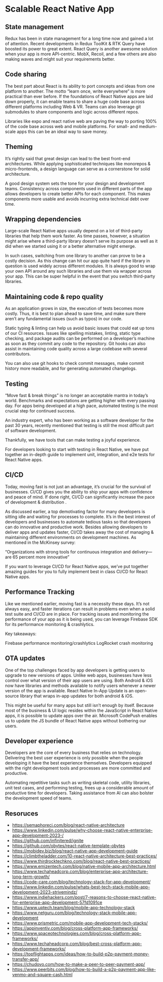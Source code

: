 # Scalable React Native App

## State management

Redux has been in state management for a long time now and gained a lot of attention. Recent developments in Redux ToolKit & RTK Query have boosted its power to great extent. React Query is another awesome solution when your app is more API-centric. MobX, Recoil, and a few others are also making waves and might suit your requirements better.

## Code sharing

The best part about React is its ability to port concepts and ideas from one platform to another. The motto “learn once, write everywhere” is more practical than ever before. If the foundations of React Native apps are laid down properly, it can enable teams to share a huge code base across different platforms including Web & VR. Teams can also leverage git submodules to share components and logic across different repos.

Libraries like expo and react native web are paving the way to porting 100% of the code base across web and mobile platforms. For small- and medium-scale apps this can be an ideal way to save money.

## Theming
It’s rightly said that great design can lead to the best front-end architectures. While applying sophisticated techniques like monorepos & micro-frontends, a design language can serve as a cornerstone for solid architecture.

A good design system sets the tone for your design and development teams. Consistency across components used in different parts of the app allows developers to create better APIs for each component. This makes components more usable and avoids incurring extra technical debt over time.

## Wrapping dependencies
Large-scale React Native apps usually depend on a lot of third-party libraries that help them work faster. As time passes, however, a situation might arise where a third-party library doesn’t serve its purpose as well as it did when we started using it or a better alternative might emerge.

In such cases, switching from one library to another can prove to be a costly decision. As this change can hit our app quite hard if the library in question is used widely across different modules. It is always good to wrap your own API around any such libraries and use them via wrapper across your app. This can be super helpful in the event that you switch third-party libraries.

## Maintaining code & repo quality
As an application grows in size, the execution of tests becomes more costly. Thus, it is best to plan ahead to save time, and make sure there aren’t any fundamental issues (such as typos) in our code.

Static typing & linting can help us avoid basic issues that could eat up tons of our CI resources. Issues like spelling mistakes, linting, static type checking, and package audits can be performed on a developer’s machine as soon as they commit any code to the repository. Git hooks can also assist in maintaining code quality across a large codebase with several contributors.

You can also use git hooks to check commit messages, make commit history more readable, and for generating automated changelogs. 

## Testing
“Move fast & break things” is no longer an acceptable mantra in today’s world. Benchmarks and expectations are getting higher with every passing day. For apps being developed at a high pace, automated testing is the most crucial step for continued success.

An industry expert, who has been working as a software developer for the past 30 years, recently mentioned that testing is still the most difficult part of software development.

Thankfully, we have tools that can make testing a joyful experience. 

For developers looking to start with testing in React Native, we have put together an in-depth guide to implement unit, integration, and e2e tests for React Native apps.

## CI/CD
Today, moving fast is not just an advantage, it’s crucial for the survival of businesses. CI/CD gives you the ability to ship your apps with confidence and peace of mind. If done right, CI/CD can significantly increase the pace of development & distribution .

As discussed earlier, a top demotivating factor for many developers is sitting idle and waiting for processes to complete. It’s in the best interest of developers and businesses to automate tedious tasks so that developers can do innovative and productive work. Besides allowing developers to deliver apps and updates faster, CI/CD takes away the cost of managing & maintaining different environments on development machines. As mentioned in the McKinsey survey:

“Organizations with strong tools for continuous integration and delivery—are 65 percent more innovative”

If you want to leverage CI/CD for React Native apps, we’ve put together amazing guides for you to fully implement best in class CI/CD for React Native apps. 

## Performance Tracking
Like we mentioned earlier, moving fast is a necessity these days. It’s not always easy, and faster iterations can result in problems even when a solid test suite and CI/CD are in place. For tracking issues and monitoring the performance of your app as it is being used, you can leverage Firebase SDK for its performance monitoring & crashlytics. 

Key takeaways:

Firebase performance monitoring/crashlytics
LogRocket crash monitoring


## OTA updates
One of the top challenges faced by app developers is getting users to upgrade to new versions of apps. Unlike web apps, businesses have less control over what version of their app users are using. Both Android & iOS now have libraries and methods available to notify users whenever a newer version of the app is available. React Native In-App Update is an open-source library that wraps in-app updates for both android & iOS.

This might be useful for many apps but still isn’t enough by itself. Because most of the business & UI logic resides within the JavaScript in React Native apps, it is possible to update apps over the air. Microsoft CodePush enables us to update the JS bundle of React Native apps without bothering our users.


## Developer experience
Developers are the core of every business that relies on technology. Delivering the best user experience is only possible when the people developing it have the best experience themselves. Developers equipped with the right development tools and processes are more committed and productive.

Automating repetitive tasks such as writing skeletal code, utility libraries, unit test cases, and performing testing, frees up a considerable amount of productive time for developers. Taking assistance from AI can also bolster the development speed of teams.

## Resoruces

- https://semaphoreci.com/blog/react-native-architecture
- https://www.linkedin.com/pulse/why-choose-react-native-enterprise-app-development-2023-/
- https://github.com/infinitered/ignite
- https://github.com/obytes/react-native-template-obytes
- https://mobidev.biz/blog/react-native-app-development-guide
- https://climbtheladder.com/10-react-native-architecture-best-practices/
- https://www.thirdrocktechkno.com/blog/react-native-best-practices/
- https://www.emizentech.com/blog/native-mobile-app-architecture.html
- https://www.techaheadcorp.com/blog/enterprise-app-architecture-long-term-growth/
- https://code-care.com/blog/technology-stack-for-app-development/
- https://www.linkedin.com/pulse/whats-best-tech-stack-mobile-app-development-2023-strivemindz/
- https://www.indiehackers.com/post/7-reasons-to-choose-react-native-for-enterprise-app-development-57fd1091ce
- https://www.uptech.team/blog/mobile-app-technology-stack
- https://www.netguru.com/blog/technology-stack-mobile-app-development
- https://www.prismetric.com/mobile-app-development-tech-stacks/
- https://appinventiv.com/blog/cross-platform-app-frameworks/
- https://www.spaceotechnologies.com/blog/cross-platform-app-frameworks/
- https://www.techaheadcorp.com/blog/best-cross-platform-app-development-frameworks/
- https://topflightapps.com/ideas/how-to-build-p2p-payment-money-transfer-app/
- https://chudovo.com/how-to-make-a-peer-to-peer-payment-app/
- https://www.peerbits.com/blog/how-to-build-a-p2p-payment-app-like-venmo-and-square-cash.html
  
